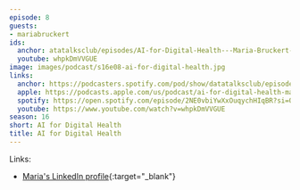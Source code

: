 ```yaml
---
episode: 8
guests:
- mariabruckert
ids:
  anchor: atatalksclub/episodes/AI-for-Digital-Health---Maria-Bruckert-e2cejoc
  youtube: whpkDmVVGUE
image: images/podcast/s16e08-ai-for-digital-health.jpg
links:
  anchor: https://podcasters.spotify.com/pod/show/datatalksclub/episodes/AI-for-Digital-Health---Maria-Bruckert-e2cejoc
  apple: https://podcasts.apple.com/us/podcast/ai-for-digital-health-maria-bruckert/id1541710331?i=1000637212773
  spotify: https://open.spotify.com/episode/2NE0vbiYwXxOuqychHIqBR?si=QdRyuJvSRE2V3bLwHaEv-Q
  youtube: https://www.youtube.com/watch?v=whpkDmVVGUE
season: 16
short: AI for Digital Health
title: AI for Digital Health
---
```


Links:

* [Maria's LinkedIn profile](https://www.linkedin.com/in/mariabruckert/){:target="_blank"}